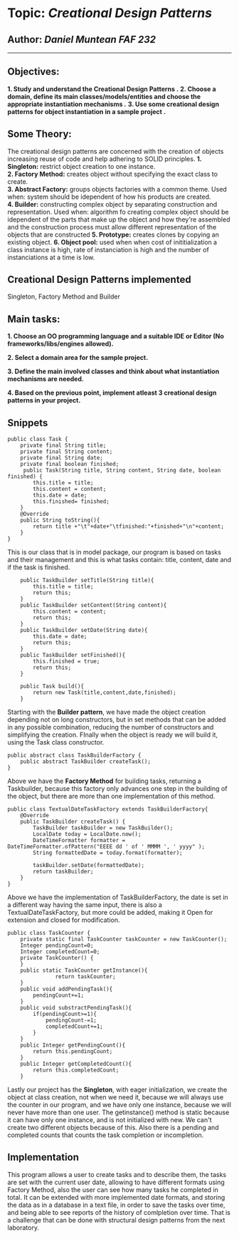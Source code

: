 # Topic: *Creational Design Patterns*
## Author: *Daniel Muntean* *FAF 232*
------
## Objectives:
__1. Study and understand the Creational Design Patterns .__
__2. Choose a domain, define its main classes/models/entities and choose the appropriate instantiation mechanisms .__
__3. Use some creational design patterns for object instantiation in a sample project .__

## Some Theory:
The creational design patterns are concerned with the creation of objects increasing reuse of code and help adhering to SOLID principles.
__1. Singleton:__ restrict object creation to one instance.  
__2. Factory Method:__ creates object without specifying the exact class to create.  
__3. Abstract Factory:__ groups objects factories with a common theme. Used when: system should be idependent of how his products are created.  
__4. Builder:__ constructing complex object by separating construction and representation. Used when: algorithm fo creating complex object should be idependent of the parts that make up the object and how they're assembled 
and the construction process must allow different representation of the objects that are constructed
__5. Prototype:__ creates clones by copying an existing object.
__6. Object pool:__ used when when cost of inititialization a class instance is high, rate of instanciation is high and the number of instanciations at a time is low.


## Creational Design Patterns implemented
Singleton, Factory Method and Builder

## Main tasks:
__1. Choose an OO programming language and a suitable IDE or Editor (No frameworks/libs/engines allowed).__

__2. Select a domain area for the sample project.__

__3. Define the main involved classes and think about what instantiation mechanisms are needed.__

__4. Based on the previous point, implement atleast 3 creational design patterns in your project.__

## Snippets
```
public class Task {
    private final String title;
    private final String content;
    private final String date;
    private final boolean finished;
     public Task(String title, String content, String date, boolean finished) {
        this.title = title;
        this.content = content;
        this.date = date;
        this.finished= finished;
    }
    @Override
    public String toString(){
        return title +"\t"+date+"\tfinished:"+finished+"\n"+content;
    }
}
```
This is our class that is in model package, our program is based on tasks and their management and this is what tasks contain: title, content, date and if the task is finished.
```
    public TaskBuilder setTitle(String title){
        this.title = title;
        return this;
    }
    public TaskBuilder setContent(String content){
        this.content = content;
        return this;
    }
    public TaskBuilder setDate(String date){
        this.date = date;
        return this;
    }
    public TaskBuilder setFinished(){
        this.finished = true;
        return this;
    }
    
    public Task build(){
        return new Task(title,content,date,finished);
    }
```
Starting with the **Builder pattern**, we have made the object creation depending not on long constructors, but in set methods that can be added in any possible combination,
reducing the number of constructors and simplifying the creation. FInally when the object is ready we will build it, using the Task class constructor.
```
public abstract class TaskBuilderFactory {
    public abstract TaskBuilder createTask();
}
```
Above we have the **Factory Method** for building tasks, returning a Taskbuilder, because this factory only advances one step in the building of the object, 
but there are more than one implementation of this method. 
```
public class TextualDateTaskFactory extends TaskBuilderFactory{
    @Override
    public TaskBuilder createTask() {
        TaskBuilder taskBuilder = new TaskBuilder();
        LocalDate today = LocalDate.now();
        DateTimeFormatter formatter = DateTimeFormatter.ofPattern("EEEE dd ' of ' MMMM ', ' yyyy" );
        String formattedDate = today.format(formatter);

        taskBuilder.setDate(formattedDate);
        return taskBuilder;
    }
}
```
Above we have the implementation of TaskBuilderFactory, the date is set in a different way having the same input, there is also a TextualDateTaskFactory, but more could be added, making it Open for extension and closed for modification.
```
public class TaskCounter {
    private static final TaskCounter taskCounter = new TaskCounter();
    Integer pendingCount=0;
    Integer completedCount=0;
    private TaskCounter() {
    }
    public static TaskCounter getInstance(){
               return taskCounter;
    }
    public void addPendingTask(){
        pendingCount+=1;
    }
    public void substractPendingTask(){
        if(pendingCount>=1){
            pendingCount-=1;
            completedCount+=1;
        }
    }
    public Integer getPendingCount(){
        return this.pendingCount;
    }
    public Integer getCompletedCount(){
        return this.completedCount;
    }
```
Lastly our project has the **Singleton**, with eager initialization, we create the object at class creation, not when we need it, 
because we will always use the counter in our program, and we have only one instance, because we will never have more than one user. The getinstance() method is static because it can have only one instance, and is not initialized with new. We can't create two different objects because of this. Also there is a pending and completed counts that counts the task completion or incompletion.

## Implementation
This program allows a user to create tasks and to describe them, the tasks are set with the current user date, allowing to have different formats using Factory Method, also the user can see how many tasks he completed in total. 
It can be extended with more implemented date formats, and storing the data as in a database in a text file, in order to save the tasks over time, and being able to see reports of the history of comlpletion over time. 
That is a challenge that can be done with structural design patterns from the next laboratory.

